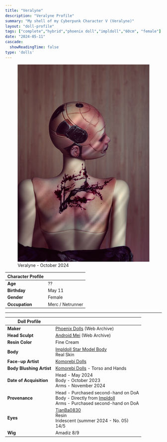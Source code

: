 ```yaml
---
title: "Veralyne"
description: "Veralyne Profile"
summary: "My shell of my Cyberpunk Character V (Veralyne)"
layout: "doll-profile"
tags: ["complete","hybrid","phoenix doll","impldoll","60cm", "female"]
date: "2024-05-11"
cascade:
  showReadingTime: false
type: 'dolls'
---
```

<div class="flex gap-4 flex-row flex-wrap">
  <div><figure><img src="v-back-tattoo.png" class="doll-profile-img" alt="A female cyborg asian doll with plum blossom back tattoo" width="500"><figcaption>Veralyne - October 2024</figcaption></figure></div>
  <div>

| Character Profile | |
| ----- | ---|
| **Age** | ?? |
| **Birthday** | May 11 |
| **Gender** | Female |
| **Occupation** | Merc / Netrunner |

---

| Doll Profile | |
| ----- | ---|
| **Maker** | [Phoenix Dolls](https://web.archive.org/web/20210118160334/https://www.phoenix-dolls.com/) (Web Archive) |
| **Head Sculpt** | [Android Mei](https://web.archive.org/web/20210118164227/https://www.phoenix-dolls.com/product-page/android-mei-blank-head) (Web Archive) |
| **Resin Color** | Fine Cream |
| **Body** | [Impldoll Star Model Body](http://www.impldoll.com/) <br> Real Skin |
| **Face-up Artist** | [Komorebi Dolls](https://komorebidolls.com/) |
| **Body Blushing Artist** | [Komorebi Dolls](https://komorebidolls.com/) - Torso and Hands |
| **Date of Acquisition** | Head - May 2024 <br> Body - October 2023 <br> Arms - November 2024 |
| **Provenance** | Head - Purchased second-hand on DoA <br> Body - Directly from [Impldoll](http://www.impldoll.com/) <br> Arms - Purchased second-hand on DoA|
| **Eyes** | [TianBa0830](https://www.instagram.com/tianba0830/) <br> Resin <br> Iridescent (summer 2024 - No. 05) <br> 14/5 |
| **Wig** | Amadiz 8/9 |

  </div>
</div>
